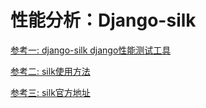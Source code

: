 # 性能分析：Django-silk

[参考一: django-silk django性能测试工具](https://www.jianshu.com/p/63a450d982cf)

[参考二: silk使用方法](https://blog.csdn.net/weixin_37590093/article/details/81535539)

[参考三: silk官方地址](https://github.com/jazzband/django-silk)